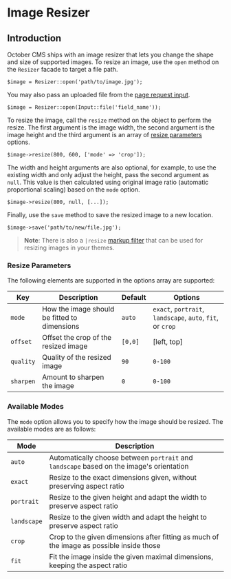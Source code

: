 # Image Resizer

## Introduction

October CMS ships with an image resizer that lets you change the shape and size of supported images. To resize an image, use the `open` method on the `Resizer` facade to target a file path.

    $image = Resizer::open('path/to/image.jpg');

You may also pass an uploaded file from the [page request input](../services/request-input).

    $image = Resizer::open(Input::file('field_name'));

To resize the image, call the `resize` method on the object to perform the resize. The first argument is the image width, the second argument is the image height and the third argument is an array of [resize parameters](#resize-parameters) options.

    $image->resize(800, 600, ['mode' => 'crop']);

The width and height arguments are also optional, for example, to use the existing width and only adjust the height, pass the second argument as `null`. This value is then calculated using original image ratio (automatic proportional scaling) based on the `mode` option.

    $image->resize(800, null, [...]);

Finally, use the `save` method to save the resized image to a new location.

    $image->save('path/to/new/file.jpg');

> **Note**: There is also a `|resize` [markup filter](../markup/filter-resize) that can be used for resizing images in your themes.

### Resize Parameters

The following elements are supported in the options array are supported:

Key | Description | Default | Options
--- | --- | --- | ---
`mode` | How the image should be fitted to dimensions | `auto` | `exact`, `portrait`, `landscape`, `auto`, `fit`, or `crop`
`offset` | Offset the crop of the resized image | `[0,0]` | [left, top]
`quality` | Quality of the resized image | `90` | `0-100`
`sharpen` | Amount to sharpen the image | `0` | `0-100`

### Available Modes

The `mode` option allows you to specify how the image should be resized. The available modes are as follows:

Mode | Description
--- | ---
`auto` | Automatically choose between `portrait` and `landscape` based on the image's orientation
`exact` | Resize to the exact dimensions given, without preserving aspect ratio
`portrait` | Resize to the given height and adapt the width to preserve aspect ratio
`landscape` | Resize to the given width and adapt the height to preserve aspect ratio
`crop` | Crop to the given dimensions after fitting as much of the image as possible inside those
`fit` | Fit the image inside the given maximal dimensions, keeping the aspect ratio
